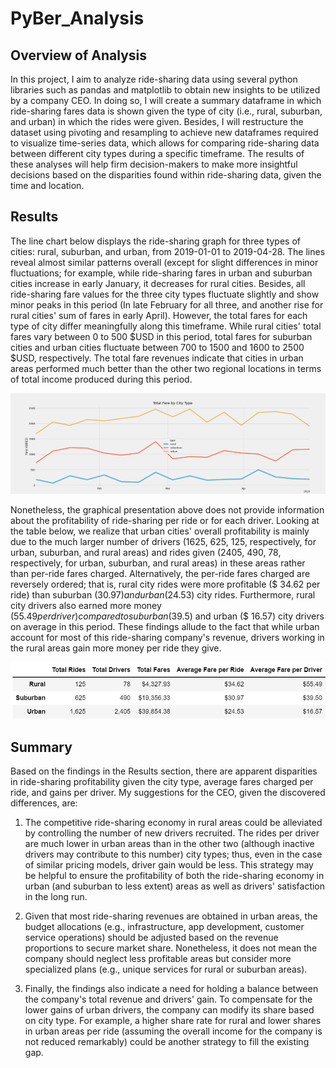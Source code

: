 # PyBer_Analysis

## Overview of Analysis

In this project, I aim to analyze ride-sharing data using several python libraries such as pandas and matplotlib to obtain new insights to be utilized by a company CEO. In doing so, I will create a summary dataframe in which ride-sharing fares data is shown given the type of city (i.e., rural, suburban, and urban) in which the rides were given. Besides, I will restructure the dataset using pivoting and resampling to achieve new dataframes required to visualize time-series data, which allows for comparing ride-sharing data between different city types during a specific timeframe. The results of these analyses will help firm decision-makers to make more insightful decisions based on the disparities found within ride-sharing data, given the time and location.

## Results

The line chart below displays the ride-sharing graph for three types of cities: rural, suburban, and urban, from 2019-01-01 to 2019-04-28. The lines reveal almost similar patterns overall (except for slight differences in minor fluctuations; for example, while ride-sharing fares in urban and suburban cities increase in early January, it decreases for rural cities. Besides, all ride-sharing fare values for the three city types fluctuate slightly and show minor peaks in this period (In late February for all three, and another rise for rural cities' sum of fares in early April). However, the total fares for each type of city differ meaningfully along this timeframe. While rural cities' total fares vary between 0 to 500 $USD in this period, total fares for suburban cities and urban cities fluctuate between 700 to 1500 and 1600 to 2500 $USD, respectively. The total fare revenues indicate that cities in urban areas performed much better than the other two regional locations in terms of total income produced during this period.


![This is an image](/Analysis/PyBer_fare_summary.png)


Nonetheless, the graphical presentation above does not provide information about the profitability of ride-sharing per ride or for each driver. Looking at the  table below, we realize that urban cities' overall profitability is mainly due to the much larger number of drivers (1625, 625, 125, respectively, for urban, suburban, and rural areas) and rides given (2405, 490, 78, respectively, for urban, suburban, and rural areas) in these areas rather than per-ride fares charged. Alternatively, the per-ride fares charged are reversely ordered; that is, rural city rides were more profitable ($ 34.62 per ride) than suburban ($30.97) and urban ($24.53) city rides. Furthermore, rural city drivers also earned more money ($55.49 per driver) compared to suburban ($39.5) and urban ($ 16.57) city drivers on average in this period. These findings allude to the fact that while urban account for most of this ride-sharing company's revenue, drivers working in the rural areas gain more money per ride they give.

![This is an image](/Analysis/Fares_Detail_Table.png)

## Summary

Based on the findings in the Results section, there are apparent disparities in ride-sharing profitability given the city type, average fares charged per ride, and gains per driver. My suggestions for the CEO, given the discovered differences, are:

1. The competitive ride-sharing economy in rural areas could be alleviated by controlling the number of new drivers recruited. The rides per driver are much lower in urban areas than in the other two (although inactive drivers may contribute to this number) city types; thus, even in the case of similar pricing models, driver gain would be less. This strategy may be helpful to ensure the profitability of both the ride-sharing economy in urban (and suburban to less extent) areas as well as drivers' satisfaction in the long run.

2. Given that most ride-sharing revenues are obtained in urban areas, the budget allocations (e.g., infrastructure, app development, customer service operations) should be adjusted based on the revenue proportions to secure market share. Nonetheless, it does not mean the company should neglect less profitable areas but consider more specialized plans (e.g., unique services for rural or suburban areas).

3. Finally, the findings also indicate a need for holding a balance between the company's total revenue and drivers' gain. To compensate for the lower gains of urban drivers, the company can modify its share based on city type. For example, a higher share rate for rural and lower shares in urban areas per ride (assuming the overall income for the company is not reduced remarkably) could be another strategy to fill the existing gap.

